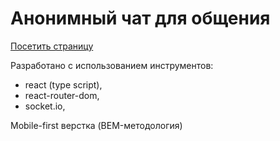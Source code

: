 # Анонимный чат для общения

[Посетить страницу](https://anon-chat-el12.netlify.app/)  

Разработано с использованием инструментов:
- react (type script), 
- react-router-dom, 
- socket.io,

Mobile-first верстка (BEM-методология)
